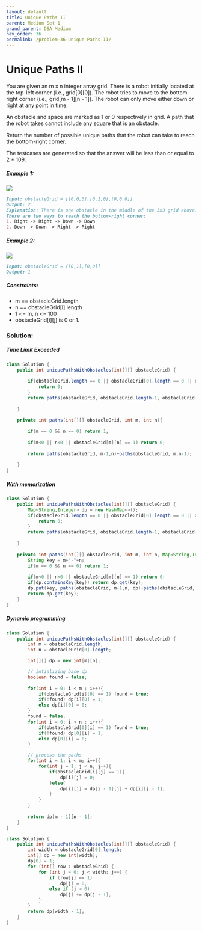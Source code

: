 ```yaml
---
layout: default
title: Unique Paths II
parent: Medium Set 1
grand_parent: DSA Medium
nav_order: 36
permalink: /problem-36-Unique Paths II/
---
```


# Unique Paths II
You are given an m x n integer array grid. There is a robot initially located at the top-left corner (i.e., grid[0][0]). The robot tries to move to the bottom-right corner (i.e., grid[m - 1][n - 1]). The robot can only move either down or right at any point in time.

An obstacle and space are marked as 1 or 0 respectively in grid. A path that the robot takes cannot include any square that is an obstacle.

Return the number of possible unique paths that the robot can take to reach the bottom-right corner.

The testcases are generated so that the answer will be less than or equal to 2 * 109.

##### Example 1:
![](../../assets/images/ds/robot1.jpeg)
```markdown
Input: obstacleGrid = [[0,0,0],[0,1,0],[0,0,0]]
Output: 2
Explanation: There is one obstacle in the middle of the 3x3 grid above.
There are two ways to reach the bottom-right corner:
1. Right -> Right -> Down -> Down
2. Down -> Down -> Right -> Right
```
##### Example 2:
![](../../assets/images/ds/robot2.jpeg)
```markdown
Input: obstacleGrid = [[0,1],[0,0]]
Output: 1
```
##### Constraints:
* m == obstacleGrid.length
* n == obstacleGrid[i].length
* 1 <= m, n <= 100
* obstacleGrid[i][j] is 0 or 1.

### Solution: 
##### Time Limit Exceeded

```java
class Solution {
    public int uniquePathsWithObstacles(int[][] obstacleGrid) {
                
        if(obstacleGrid.length == 0 || obstacleGrid[0].length == 0 || obstacleGrid[0][0] ==  1) {
            return 0;
        }
        return paths(obstacleGrid, obstacleGrid.length-1, obstacleGrid[0].length-1);
        
    }
    
    private int paths(int[][] obstacleGrid, int m, int n){
        
        if(m == 0 && n == 0) return 1;
        
        if(m<0 || n<0 || obstacleGrid[m][n] == 1) return 0;
        
        return paths(obstacleGrid, m-1,n)+paths(obstacleGrid, m,n-1);
        
    }
}
```
##### With memorization 
```java
class Solution {
    public int uniquePathsWithObstacles(int[][] obstacleGrid) {
        Map<String,Integer> dp = new HashMap<>();    
        if(obstacleGrid.length == 0 || obstacleGrid[0].length == 0 || obstacleGrid[0][0] ==  1) {
            return 0;
        }
        return paths(obstacleGrid, obstacleGrid.length-1, obstacleGrid[0].length-1, dp);
        
    }
    
    private int paths(int[][] obstacleGrid, int m, int n, Map<String,Integer> dp){
        String key = m+"-"+n;
        if(m == 0 && n == 0) return 1;
        
        if(m<0 || n<0 || obstacleGrid[m][n] == 1) return 0;
        if(dp.containsKey(key)) return dp.get(key);
        dp.put(key, paths(obstacleGrid, m-1,n, dp)+paths(obstacleGrid, m,n-1, dp));
        return dp.get(key);
    }
}
```
##### Dynamic programming 
```java
class Solution {
    public int uniquePathsWithObstacles(int[][] obstacleGrid) {
        int m = obstacleGrid.length;
        int n = obstacleGrid[0].length;

        int[][] dp = new int[m][n];

        // intializing base dp
        boolean found = false;
        
        for(int i = 0; i < m ; i++){
            if(obstacleGrid[i][0] == 1) found = true;
            if(!found) dp[i][0] = 1;
            else dp[i][0] = 0;
        }
        found = false;
        for(int i = 0; i < n ; i++){
            if(obstacleGrid[0][i] == 1) found = true;
            if(!found) dp[0][i] = 1;
            else dp[0][i] = 0;
        }

        // process the paths
        for(int i = 1; i < m; i++){
            for(int j = 1; j < n; j++){
                if(obstacleGrid[i][j] == 1){
                    dp[i][j] = 0;
                }else{
                    dp[i][j] = dp[i - 1][j] + dp[i][j - 1];
                }
            }
        }
        
        return dp[m - 1][n - 1];
    }
}
```
```java
class Solution {
    public int uniquePathsWithObstacles(int[][] obstacleGrid) {
        int width = obstacleGrid[0].length;
        int[] dp = new int[width];
        dp[0] = 1;
        for (int[] row : obstacleGrid) {
            for (int j = 0; j < width; j++) {
                if (row[j] == 1)
                    dp[j] = 0;
                else if (j > 0)
                    dp[j] += dp[j - 1];
            }
        }
        return dp[width - 1];
    }
}
```